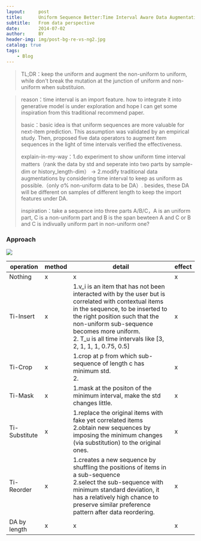 ```yaml
---
layout:     post
title:      Uniform Sequence Better:Time Interval Aware Data Augmentation for Sequential Recommendation
subtitle:   From data perspective
date:       2014-07-02
author:     BY
header-img: img/post-bg-re-vs-ng2.jpg
catalog: true
tags:
    - Blog
---
```


> TL;DR：keep the uniform and augment the non-uniform to uniform, while don't break the mutation at the junction of uniform and non-uniform when substituion.
>

> reason：time interval is an import feature. how to integrate it into generative model is under exploration and hope I can get some inspiration from this traditional recommend paper.
>
> basic：basic idea is that uniform sequences are more valuable for next-item prediction. This assumption was validated by an empirical study. Then, proposed five data operators to augment item sequences in the light of time intervals verified the effectiveness.
>
> explain-in-my-way：1.do experiment to show uniform time interval matters（rank the data by std and seperate into two parts by sample-dim or history_length-dim） → 2.modify traditional data augmentations by considering time interval to keep as uniform as possible.（only σ% non-uniform data to be DA）. besides, these DA will be different on samples of different length to keep the import features under DA.
>
> inspiration：take a sequence into three parts A/B/C，A is an uniform part, C is a non-uniform part and B is the span bewteen A and C or B and C is indivually uniform part in non-uniform one?

### Approach

[![](http://upload-images.jianshu.io/upload_images/2178672-51a2fe6fbe24d1cd.jpg?imageMogr2/auto-orient/strip%7CimageView2/2/w/1240)](http://qiubaiying.github.io/)


| operation | method | detail | effect |
| -- | -- | -- | -- |
| Nothing | x | x | x |
| Ti-Insert | x | 1.v_i is an item that has not been interacted with by the user but is correlated with contextual items in the sequence, to be inserted to the right position such that the non-uniform sub-sequence becomes more uniform. <br> 2. T_u is all time intervals like [3, 2, 1, 1, 1, 0.75, 0.5] | x |
| Ti-Crop | x | 1.crop at p from which sub-sequence of length c has minimum std. <br> 2. | x |
| Ti-Mask | x | 1.mask at the positon of the minimum interval, make the std changes little. | x |
| Ti-Substitute | x | 1.replace the original items with fake yet correlated items <br> 2.obtain new sequences by imposing the minimum changes (via substitution) to the original ones. | x |
| Ti-Reorder | x | 1.creates a new sequence by shuffling the positions of items in a sub-sequence <br> 2.select the sub-sequence with minimum standard deviation, it has a relatively high chance to preserve similar preference pattern after data reordering. | x |
| DA by length | x | x | x |
